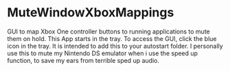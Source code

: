 # MuteWindowXboxMappings
 GUI to map Xbox One controller buttons to running applications to mute them on hold.
 This App starts in the tray. To access the GUI, click the blue icon in the tray. It is intended to add this to your autostart folder. I personally use this to mute my Nintendo DS emulator when i use the speed up function, to save my ears from terrible sped up audio.
